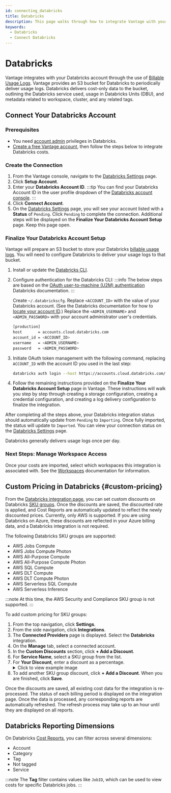 ```yaml
---
id: connecting_databricks
title: Databricks
description: This page walks through how to integrate Vantage with your Databricks account.
keywords:
  - Databricks
  - Connect Databricks
---
```


# Databricks

Vantage integrates with your Databricks account through the use of [Billable Usage Logs](https://docs.databricks.com/administration-guide/account-settings/billable-usage-delivery.html). Vantage provides an S3 bucket for Databricks to periodically deliver usage logs. Databricks delivers cost-only data to the bucket, outlining the Databricks service used, usage in Databricks Units (DBU), and metadata related to workspace, cluster, and any related tags.

## Connect Your Databricks Account

### Prerequisites

- You need [account admin](https://docs.databricks.com/en/administration-guide/index.html) privileges in Databricks. 
- [Create a free Vantage account](https://console.vantage.sh/signup), then follow the steps below to integrate Databricks costs.

### Create the Connection

1. From the Vantage console, navigate to the [Databricks Settings](https://console.vantage.sh/settings/databricks/) page.
2. Click **Setup Account**.
3. Enter your **Databricks Account ID**.
   :::tip
   You can find your Databricks Account ID in the user profile dropdown of the [Databricks account console](https://accounts.cloud.databricks.com/login).
   :::
4. Click **Connect Account**.
5. On the [Databricks Settings](https://console.vantage.sh/settings/databricks/) page, you will see your account listed with a **Status** of `Pending`. Click `Pending` to complete the connection. Additional steps will be displayed on the **Finalize Your Databricks Account Setup** page. Keep this page open.

### Finalize Your Databricks Account Setup

Vantage will prepare an S3 bucket to store your Databricks [billable usage logs](https://docs.databricks.com/en/administration-guide/account-settings/usage.html#how-to-authenticate-to-the-account-api). You will need to configure Databricks to deliver your usage logs to that bucket.

1. Install or update the [Databricks CLI](https://docs.databricks.com/en/dev-tools/cli/install.html).
2. Configure authentication for the Databricks CLI:
   :::info
   The below steps are based on the [OAuth user-to-machine (U2M) authentication](https://docs.databricks.com/en/dev-tools/cli/authentication.html#oauth-user-to-machine-u2m-authentication) Databricks documentation.
   :::

   Create `~/.databrickscfg`. Replace `<ACCOUNT_ID>` with the value of your Databricks account. (See the Databricks documentation for how to [locate your account ID](https://docs.databricks.com/en/administration-guide/account-settings/index.html#account-id).) Replace the `<ADMIN_USERNAME>` and `<ADMIN_PASSWORD>` with your account administrator user's credentials.

   ```bash
   [production]
   host       = accounts.cloud.databricks.com
   account_id = <ACCOUNT_ID>
   username   = <ADMIN_USERNAME>
   password   = <ADMIN_PASSWORD>
   ```

3. Initiate OAuth token management with the following command, replacing `ACCOUNT_ID` with the account ID you used in the last step:

   ```bash
   databricks auth login --host https://accounts.cloud.databricks.com/ --account-id <ACCOUNT_ID>
   ```

4. Follow the remaining instructions provided on the **Finalize Your Databricks Account Setup** page in Vantage. These instructions will walk you step by step through creating a storage configuration, creating a credential configuration, and creating a log delivery configuration to finalize the integration.

After completing all the steps above, your Databricks integration status should automatically update from `Pending` to `Importing`. Once fully imported, the status will update to `Imported`. You can view your connection status on the [Databricks Settings](https://console.vantage.sh/settings/databricks/) page.

Databricks generally delivers usage logs once per day.

### Next Steps: Manage Workspace Access

Once your costs are imported, select which workspaces this integration is associated with. See the [Workspaces](/workspaces#integration-workspace) documentation for information.

## Custom Pricing in Databricks {#custom-pricing}

From the [Databricks integration page](https://console.vantage.sh/settings/databricks), you can set custom discounts on Databricks [SKU groups](https://www.databricks.com/product/sku-groups). Once the discounts are saved, the discounted rate is applied, and Cost Reports are automatically updated to reflect the newly discounted prices. Currently, only AWS is supported. If you are using Databricks on Azure, these discounts are reflected in your Azure billing data, and a Databricks integration is not required.

The following Databricks SKU groups are supported:

- AWS Jobs Compute
- AWS Jobs Compute Photon
- AWS All-Purpose Compute
- AWS All-Purpose Compute Photon
- AWS SQL Compute
- AWS DLT Compute
- AWS DLT Compute Photon
- AWS Serverless SQL Compute
- AWS Serverless Inference

:::note
At this time, the AWS Security and Compliance SKU group is not supported. 
:::

To add custom pricing for SKU groups:

1. From the top navigation, click **Settings**.
2. From the side navigation, click **Integrations**.
3. The **Connected Providers** page is displayed. Select the **Databricks** integration.
4. On the **Manage** tab, select a connected account. 
5. In the **Custom Discounts** section, click **+ Add a Discount**. 
6. For **Service Name**, select a SKU group from the list. 
7. For **Your Discount**, enter a discount as a percentage.
   <details><summary>Click to view example image</summary>
   <div style={{display:"flex", justifyContent:"center"}}>
      <img alt="A list of three different Databricks SKU discounts in the console. " width="80%" src="/img/databricks-skus.png" />
   </div>
   </details>
8. To add another SKU group discount, click **+ Add a Discount**. When you are finished, click **Save**.

Once the discounts are saved, all existing cost data for the integration is re-processed. The status of each billing period is displayed on the integration page. Once the data is processed, any corresponding reports are automatically refreshed. The refresh process may take up to an hour until they are displayed on all reports.

## Databricks Reporting Dimensions

On Databricks [Cost Reports](/cost_reports/), you can filter across several dimensions:

- Account
- Category
- Tag
- Not tagged
- Service

:::note
The **Tag** filter contains values like `JobID`, which can be used to view costs for specific Databricks jobs.
:::
